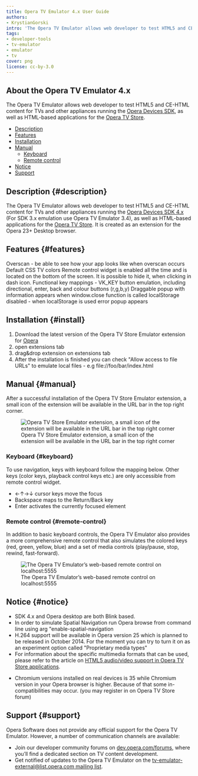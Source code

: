 ```yaml
---
title: Opera TV Emulator 4.x User Guide
authors:
- KrystianGorski
intro: 'The Opera TV Emulator allows web developer to test HTML5 and CE-HTML content for TVs and other appliances running the Opera Devices SDK, as well as HTML-based applications for the Opera TV Store.'
tags:
- developer-tools
- tv-emulator
- emulator
- tv
cover: png
license: cc-by-3.0
---
```


## About the Opera TV Emulator 4.x

The Opera TV Emulator allows web developer to test HTML5 and CE-HTML content for TVs and other appliances running the [Opera Devices SDK][2], as well as HTML-based applications for the [Opera TV Store][3].

[2]: http://www.opera.com/business/devices/
[3]: http://www.opera.com/business/tv/store/

- [Description](#description)
- [Features](#features)
- [Installation](#install)
- [Manual](#manual)
	- [Keyboard](#keyboard)
	- [Remote control](#remote-control)
- [Notice](#notice)
- [Support](#support)


## Description {#description}

The Opera TV Emulator allows web developer to test HTML5 and CE-HTML content for TVs and other appliances running the [Opera Devices SDK 4.x][2] (For SDK 3.x emulation use Opera TV Emulator 3.4), as well as HTML-based applications for the [Opera TV Store][3].
It is created as an extension for the Opera 23+ Desktop browser.

## Features {#features}

Overscan - be able to see how your app looks like when overscan occurs
Default CSS TV colors
Remote control widget is enabled all the time and is located on the bottom of the screen. It is possible to hide it, when clicking in dash icon.
Functional key mappings - VK_KEY button emulation, including directional, enter, back and colour buttons (r,g,b,y)
Draggable popup with information appears when window.close function is called
localStorage disabled - when localStorage is used error popup appears

## Installation {#install}

1. Download the latest version of the Opera TV Store Emulator extension for [Opera][7]
2. open extensions tab
3. drag&drop extension on extensions tab
4. After the installation is finished you can check "Allow access to file URLs" to emulate local files - e.g file://foo/bar/index.html

[7]: http://apps.tvstore.op-cdn.net/opera-tv-store-emulator/description_page/OperaTVStoreEmulator.nex

## Manual {#manual}

After a successful installation of the Opera TV Store Emulator extension, a small icon of the extension will be available in the URL bar in the top right corner.
<figure class="figure">
	<img src="{{ page.id }}/toolbar.png" alt="Opera TV Store Emulator extension, a small icon of the extension will be available in the URL bar in the top right corner" class="figure__media">
	<figcaption class="figure__caption">Opera TV Store Emulator extension, a small icon of the extension will be available in the URL bar in the top right corner</figcaption>
</figure>


### Keyboard {#keyboard}
To use navigation, keys with keyboard follow the mapping below. Other keys (color keys, playback control keys etc.) are only accessible from remote control widget.
- ←↑→↓ cursor keys move the focus
- Backspace maps to the Return/Back key
- Enter activates the currently focused element


### Remote control {#remote-control}

In addition to basic keyboard controls, the Opera TV Emulator also provides a more comprehensive remote control that also simulates the colored keys (red, green, yellow, blue) and a set of media controls (play/pause, stop, rewind, fast-forward).

<figure class="figure">
	<img src="{{ page.id }}/web-based-remote.png" alt="The Opera TV Emulator’s web-based remote control on localhost:5555" class="figure__media">
	<figcaption class="figure__caption">The Opera TV Emulator’s web-based remote control on localhost:5555</figcaption>
</figure>



## Notice {#notice}

- SDK 4.x and Opera desktop are both Blink based.
- In order to simulate Spatial Navigation run Opera browse from command line using arg "enable-spatial-navigation
- H.264 support will be available in Opera version 25 which is planned to be released in October 2014. For the moment you can try to turn it on as an experiment option called "Proprietary media types"
- For information about the specific multimedia formats that can be used, please refer to the article on [HTML5 audio/video support in Opera TV Store applications][16].

[16]: http://dev.opera.com/articles/view/html5-audio-video-support-in-opera-tv-store-applications/

- Chromium versions installed on real devices is 35 while Chromium version in your Opera browser is higher. Because of that some in-compatibilities may occur. (you may register in on Opera TV Store forum)

## Support {#support}

Opera Software does not provide any official support for the Opera TV Emulator. However, a number of communication channels are available:

- Join our developer community forums on [dev.opera.com/forums][30], where you’ll find a dedicated section on TV content development.
- Get notified of updates to the Opera TV Emulator on the [tv-emulator-external@list.opera.com mailing list][31].

[30]: http://forums.opera.com/categories/en-opera-tv-store
[31]: https://list.opera.com/mailman/listinfo/tv-emulator-external
